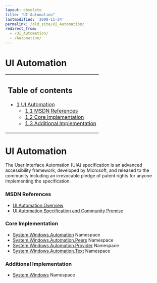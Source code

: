 ```yaml
---
layout: obsolete
title: "UI Automation"
lastmodified: '2008-11-24'
permalink: /old_site/UI_Automation/
redirect_from:
  - /UI_Automation/
  - /Automation/
---
```


UI Automation
=============

<table>
<col width="100%" />
<tbody>
<tr class="odd">
<td align="left"><h2>Table of contents</h2>
<ul>
<li><a href="#ui-automation">1 UI Automation</a>
<ul>
<li><a href="#msdn-references">1.1 MSDN References</a></li>
<li><a href="#core-implementation">1.2 Core Implementation</a></li>
<li><a href="#additional-implementation">1.3 Additional Implementation</a></li>
</ul></li>
</ul></td>
</tr>
</tbody>
</table>

UI Automation
=============

The User Interface Automation (UIA) specification is an advanced accessibility framework, developed by Microsoft, and released to the community including an irrevocable pledge of patent rights for anyone implementing the specification.

### MSDN References

-   [UI Automation Overview](http://msdn2.microsoft.com/en-us/library/ms747327.aspx)
-   [UI Automation Specification and Community Promise](http://msdn2.microsoft.com/en-us/accessibility/bb892133.aspx)

### Core Implementation

-   [System.Windows.Automation](http://msdn2.microsoft.com/en-us/library/system.windows.automation.aspx) Namespace
-   [System.Windows.Automation.Peers](http://msdn2.microsoft.com/en-us/library/system.windows.automation.peers.aspx) Namespace
-   [System.Windows.Automation.Provider](http://msdn2.microsoft.com/en-us/library/system.windows.automation.provider.aspx) Namespace
-   [System.Windows.Automation.Text](http://msdn2.microsoft.com/en-us/library/system.windows.automation.text.aspx) Namespace

### Additional Implementation

-   [System.Windows](http://msdn2.microsoft.com/en-us/library/system.windows.aspx) Namespace


